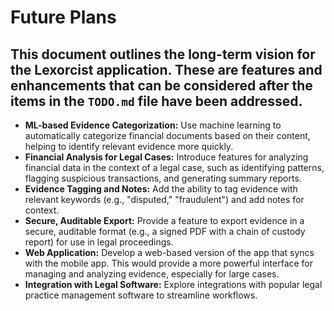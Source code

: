 # Future Plans

This document outlines the long-term vision for the Lexorcist application. These are features and enhancements that can be considered after the items in the `TODO.md` file have been addressed.
- 
- **ML-based Evidence Categorization:** Use machine learning to automatically categorize financial documents based on their content, helping to identify relevant evidence more quickly.
- **Financial Analysis for Legal Cases:** Introduce features for analyzing financial data in the context of a legal case, such as identifying patterns, flagging suspicious transactions, and generating summary reports.
- **Evidence Tagging and Notes:** Add the ability to tag evidence with relevant keywords (e.g., "disputed," "fraudulent") and add notes for context.
- **Secure, Auditable Export:** Provide a feature to export evidence in a secure, auditable format (e.g., a signed PDF with a chain of custody report) for use in legal proceedings.
- **Web Application:** Develop a web-based version of the app that syncs with the mobile app. This would provide a more powerful interface for managing and analyzing evidence, especially for large cases.
- **Integration with Legal Software:** Explore integrations with popular legal practice management software to streamline workflows.

